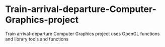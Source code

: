 # Train-arrival-departure-Computer-Graphics-project
Train arrival-departure Computer Graphics project uses OpenGL functions and library tools and functions
